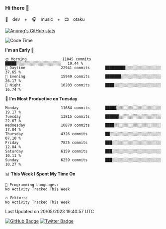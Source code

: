 ### Hi there 👋

🚀　dev　+　🎧　music　+　📺　otaku


[![Anurag's GitHub stats](https://github-readme-stats.vercel.app/api?username=koheitasaka&count_private=true&show_icons=true&theme=monokai)](https://github.com/koheitasaka/github-readme-stats)

<!--START_SECTION:waka-->
![Code Time](http://img.shields.io/badge/Code%20Time-1%2C161%20hrs%2023%20mins-blue)

**I'm an Early 🐤** 

```text
🌞 Morning                11845 commits       █████░░░░░░░░░░░░░░░░░░░░   19.44 % 
🌆 Daytime                22941 commits       █████████░░░░░░░░░░░░░░░░   37.65 % 
🌃 Evening                15949 commits       ███████░░░░░░░░░░░░░░░░░░   26.17 % 
🌙 Night                  10203 commits       ████░░░░░░░░░░░░░░░░░░░░░   16.74 % 
```
📅 **I'm Most Productive on Tuesday** 

```text
Monday                   11684 commits       █████░░░░░░░░░░░░░░░░░░░░   19.17 % 
Tuesday                  13815 commits       ██████░░░░░░░░░░░░░░░░░░░   22.67 % 
Wednesday                10870 commits       ████░░░░░░░░░░░░░░░░░░░░░   17.84 % 
Thursday                 4326 commits        ██░░░░░░░░░░░░░░░░░░░░░░░   07.10 % 
Friday                   7825 commits        ███░░░░░░░░░░░░░░░░░░░░░░   12.84 % 
Saturday                 6159 commits        ███░░░░░░░░░░░░░░░░░░░░░░   10.11 % 
Sunday                   6259 commits        ███░░░░░░░░░░░░░░░░░░░░░░   10.27 % 
```


📊 **This Week I Spent My Time On** 

```text
💬 Programming Languages: 
No Activity Tracked This Week

🔥 Editors: 
No Activity Tracked This Week
```


 Last Updated on 20/05/2023 19:40:57 UTC
<!--END_SECTION:waka-->

[![GitHub Badge](https://img.shields.io/badge/GitHub-100000?style=for-the-badge&logo=github&logoColor=white)](https://github.com/koheitasaka)
[![Twitter Badge](https://img.shields.io/badge/Twitter-1DA1F2?style=for-the-badge&logo=twitter&logoColor=white)](https://twitter.com/sleep_asleep_)
